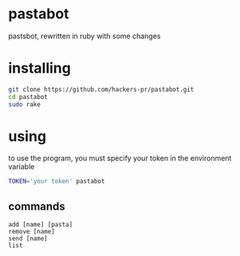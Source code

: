 # pastabot
pastsbot, rewritten in ruby with some changes

# installing
```bash
git clone https://github.com/hackers-pr/pastabot.git
cd pastabot
sudo rake
```

# using
to use the program, you must specify your token in the environment variable

```bash
TOKEN='your token' pastabot
```

## commands
```
add [name] [pasta]
remove [name]
send [name]
list
```
